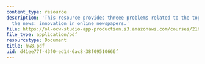 ```yaml
---
content_type: resource
description: 'This resource provides threee problems related to the topic digitizng
  the news: innovation in online newspapers.'
file: https://ol-ocw-studio-app-production.s3.amazonaws.com/courses/21h-418-from-print-to-digital-technologies-of-the-word-1450-present-fall-2005/d41ee77f43f0ed146ac838f09510666f_hw8.pdf
file_type: application/pdf
resourcetype: Document
title: hw8.pdf
uid: d41ee77f-43f0-ed14-6ac8-38f09510666f
---
```


